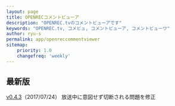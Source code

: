 ```yaml
---
layout: page
title: OPENRECコメントビューア
description: "OPENREC.tvのコメントビューアです"
keywords: "OPENREC.tv, コメビュ, コメントビューア, コメントビューワ"
author: ryu-s
permalink: app/openreccommentviewer
sitemap:
    priority: 1.0
    changefreq: 'weekly'	
---
```


## 最新版
[v0.4.3](http://int-main.ddo.jp/app/OpenrecCommentViewer_v0.4.3.zip)（2017/07/24） 放送中に意図せず切断される問題を修正  
